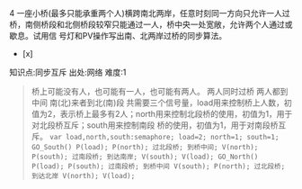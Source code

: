 4
一座小桥(最多只能承重两个人)横跨南北两岸，任意时刻同一方向只允许一人过桥，南侧桥段和北侧桥段较窄只能通过一人，桥中央一处宽敞，允许两个人通过或歇息。试用信
号灯和PV操作写出南、北两岸过桥的同步算法。
- [x]

知识点:同步互斥
出处:网络
难度:1
> 桥上可能没有人，也可能有一人，也可能有两人。
>  两人同时过桥
>  两人都到中间
>  南(北)来者到北(南)段
> 共需要三个信号量，load用来控制桥上人数，初值为2，表示桥上最多有2人；north用来控制北段桥的使用，初值为1，用于对北段桥互斥；south用来控制南段
> 桥的使用，初值为1，用于对南段桥互斥。
>     ```
>     var load,north,south:semaphore;
>     load=2;
>     north=1;
>     south=1;
>         GO_South()
>           P(load);
>           P(north);
>             过北段桥;
>             到桥中间;
>           V(north);
>           P(south);
>             过南段桥;
>             到达南岸;
>           V(south);
>           V(load);
>         GO_North()
>           P(load);
>           P(south);
>             过南段桥;
>             到桥中间
>           V(south);
>           P(north);
>             过北段桥;
>             到达北岸
>           V(north);
>           V(load);
>     ```

